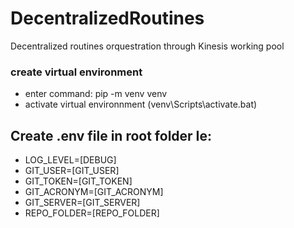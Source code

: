# DecentralizedRoutines
Decentralized routines orquestration through Kinesis working pool 

### create virtual environment
<ul>
<li>enter command: pip -m venv venv</li>
<li>activate virtual environnment (venv\Scripts\activate.bat)</li>
</ul>

## Create .env file in root folder Ie:
<ul>
<li>LOG_LEVEL=[DEBUG]</li>
<li>GIT_USER=[GIT_USER]</li>
<li>GIT_TOKEN=[GIT_TOKEN]</li>
<li>GIT_ACRONYM=[GIT_ACRONYM]</li>
<li>GIT_SERVER=[GIT_SERVER]</li>
<li>REPO_FOLDER=[REPO_FOLDER]</li>
</ul>
